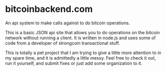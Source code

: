 bitcoinbackend.com
==================

An api system to make calls against to do bitcoin operations. 

This is a basic JSON api site that allows you to do operations on the bitcoin network without running a client. It is written in node.js and uses some of code from a developer of strongcoin transactional stuff.

This is totally a pet project that I am trying to give a little more attention to in my spare time, and it is admittedly a little messy. Feel free to check it out, run it yourself, and submit fixes or just add some organization to it. 
